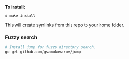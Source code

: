 
**To install:** 

```console
$ make install
```

This will create symlinks from this repo to your home folder.

### Fuzzy search
```bash
# Install jump for fuzzy directory search.
go get github.com/gsamokovarov/jump
```
